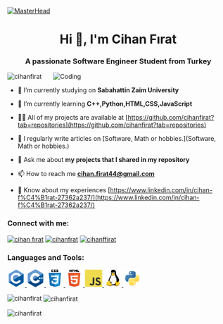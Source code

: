 [![MasterHead](https://www.cisco.com/c/dam/m/en_uk/solutions/enterprise-networks/secure-network-access/nb-06-access-networking-checklist-cte-en/img/dna-helix-1600x480.gif)](cihanfirat.github.io)
<h1 align="center">Hi 👋, I'm Cihan Fırat</h1>
<h3 align="center">A passionate Software Engineer Student from Turkey</h3>
<img align="right" alt="Coding" width="400" src="https://gifdb.com/images/high/coding-animated-laptop-flow-stream-ja04010rm5o68zfk.gif">

<p align="left"> <img src="https://komarev.com/ghpvc/?username=cihanfirat&label=Profile%20views&color=0e75b6&style=flat" alt="cihanfirat" /> </p>

- 🔭 I’m currently studying on **Sabahattin Zaim University**

- 🌱 I’m currently learning **C++,Python,HTML,CSS,JavaScript**

- 👨‍💻 All of my projects are available at [https://github.com/cihanfirat?tab=repositories](https://github.com/cihanfirat?tab=repositories)

- 📝 I regularly write articles on [Software, Math or hobbies.](Software, Math or hobbies.)

- 💬 Ask me about **my projects that I shared in my repository**

- 📫 How to reach me **cihan.firat44@gmail.com**

- 📄 Know about my experiences [https://www.linkedin.com/in/cihan-f%C4%B1rat-27362a237/](https://www.linkedin.com/in/cihan-f%C4%B1rat-27362a237/)

<h3 align="left">Connect with me:</h3>
<p align="left">
<a href="https://linkedin.com/in/cihan fırat" target="blank"><img align="center" src="https://raw.githubusercontent.com/rahuldkjain/github-profile-readme-generator/master/src/images/icons/Social/linked-in-alt.svg" alt="cihan fırat" height="30" width="40" /></a>
<a href="https://kaggle.com/cihanfrat" target="blank"><img align="center" src="https://raw.githubusercontent.com/rahuldkjain/github-profile-readme-generator/master/src/images/icons/Social/kaggle.svg" alt="cihanfrat" height="30" width="40" /></a>
<a href="https://instagram.com/cihanffirat" target="blank"><img align="center" src="https://raw.githubusercontent.com/rahuldkjain/github-profile-readme-generator/master/src/images/icons/Social/instagram.svg" alt="cihanffirat" height="30" width="40" /></a>
</p>

<h3 align="left">Languages and Tools:</h3>
<p align="left"> <a href="https://www.cprogramming.com/" target="_blank" rel="noreferrer"> <img src="https://raw.githubusercontent.com/devicons/devicon/master/icons/c/c-original.svg" alt="c" width="40" height="40"/> </a> <a href="https://www.w3schools.com/cpp/" target="_blank" rel="noreferrer"> <img src="https://raw.githubusercontent.com/devicons/devicon/master/icons/cplusplus/cplusplus-original.svg" alt="cplusplus" width="40" height="40"/> </a> <a href="https://www.w3schools.com/css/" target="_blank" rel="noreferrer"> <img src="https://raw.githubusercontent.com/devicons/devicon/master/icons/css3/css3-original-wordmark.svg" alt="css3" width="40" height="40"/> </a> <a href="https://www.w3.org/html/" target="_blank" rel="noreferrer"> <img src="https://raw.githubusercontent.com/devicons/devicon/master/icons/html5/html5-original-wordmark.svg" alt="html5" width="40" height="40"/> </a> <a href="https://developer.mozilla.org/en-US/docs/Web/JavaScript" target="_blank" rel="noreferrer"> <img src="https://raw.githubusercontent.com/devicons/devicon/master/icons/javascript/javascript-original.svg" alt="javascript" width="40" height="40"/> </a> <a href="https://www.linux.org/" target="_blank" rel="noreferrer"> <img src="https://raw.githubusercontent.com/devicons/devicon/master/icons/linux/linux-original.svg" alt="linux" width="40" height="40"/> </a> <a href="https://www.python.org" target="_blank" rel="noreferrer"> <img src="https://raw.githubusercontent.com/devicons/devicon/master/icons/python/python-original.svg" alt="python" width="40" height="40"/> </a> </p>

<p><img align="left" src="https://github-readme-stats.vercel.app/api/top-langs?username=cihanfirat&show_icons=true&locale=en&layout=compact" alt="cihanfirat" /></p>

<p>&nbsp;<img align="center" src="https://github-readme-stats.vercel.app/api?username=cihanfirat&show_icons=true&locale=en" alt="cihanfirat" /></p>

<p><img align="center" src="https://github-readme-streak-stats.herokuapp.com/?user=cihanfirat&" alt="cihanfirat" /></p>
